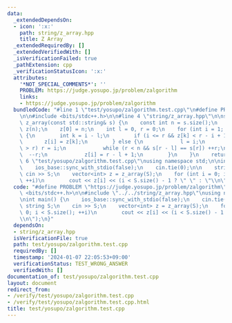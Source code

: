 ```yaml
---
data:
  _extendedDependsOn:
  - icon: ':x:'
    path: string/z_array.hpp
    title: Z Array
  _extendedRequiredBy: []
  _extendedVerifiedWith: []
  _isVerificationFailed: true
  _pathExtension: cpp
  _verificationStatusIcon: ':x:'
  attributes:
    '*NOT_SPECIAL_COMMENTS*': ''
    PROBLEM: https://judge.yosupo.jp/problem/zalgorithm
    links:
    - https://judge.yosupo.jp/problem/zalgorithm
  bundledCode: "#line 1 \"test/yosupo/zalgorithm.test.cpp\"\n#define PROBLEM \"https://judge.yosupo.jp/problem/zalgorithm\"\
    \n\n#include <bits/stdc++.h>\n\n#line 4 \"string/z_array.hpp\"\n\nstd::vector<int>\
    \ z_array(const std::string& s) {\n    const int n = s.size();\n    std::vector<int>\
    \ z(n);\n    z[0] = n;\n    int l = 0, r = 0;\n    for (int i = 1; i < n; ++i)\
    \ {\n        int k = i - l;\n        if (i <= r && z[k] < r - i + 1) {\n     \
    \       z[i] = z[k];\n        } else {\n            l = i;\n            if (i\
    \ > r) r = i;\n            while (r < n && s[r - l] == s[r]) ++r;\n          \
    \  --r;\n            z[i] = r - l + 1;\n        }\n    }\n    return z;\n}\n#line\
    \ 6 \"test/yosupo/zalgorithm.test.cpp\"\nusing namespace std;\n\nint main() {\n\
    \    ios_base::sync_with_stdio(false);\n    cin.tie(0);\n\n    string S;\n   \
    \ cin >> S;\n    vector<int> z = z_array(S);\n    for (int i = 0; i < S.size();\
    \ ++i)\n        cout << z[i] << (i < S.size() - 1 ? \" \" : \"\\n\");\n}\n"
  code: "#define PROBLEM \"https://judge.yosupo.jp/problem/zalgorithm\"\n\n#include\
    \ <bits/stdc++.h>\n\n#include \"../../string/z_array.hpp\"\nusing namespace std;\n\
    \nint main() {\n    ios_base::sync_with_stdio(false);\n    cin.tie(0);\n\n   \
    \ string S;\n    cin >> S;\n    vector<int> z = z_array(S);\n    for (int i =\
    \ 0; i < S.size(); ++i)\n        cout << z[i] << (i < S.size() - 1 ? \" \" : \"\
    \\n\");\n}"
  dependsOn:
  - string/z_array.hpp
  isVerificationFile: true
  path: test/yosupo/zalgorithm.test.cpp
  requiredBy: []
  timestamp: '2024-01-07 22:05:53+09:00'
  verificationStatus: TEST_WRONG_ANSWER
  verifiedWith: []
documentation_of: test/yosupo/zalgorithm.test.cpp
layout: document
redirect_from:
- /verify/test/yosupo/zalgorithm.test.cpp
- /verify/test/yosupo/zalgorithm.test.cpp.html
title: test/yosupo/zalgorithm.test.cpp
---
```

